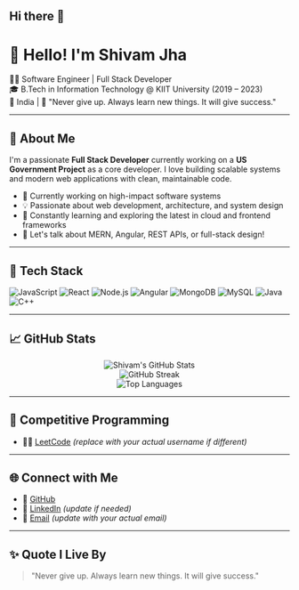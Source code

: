 ## Hi there 👋

# 👋 Hello! I'm Shivam Jha

🧑‍💻 Software Engineer | Full Stack Developer  
🎓 B.Tech in Information Technology @ KIIT University (2019 – 2023)  
📍 India | 💬 "Never give up. Always learn new things. It will give success."

---

## 🚀 About Me

I'm a passionate **Full Stack Developer** currently working on a **US Government Project** as a core developer. I love building scalable systems and modern web applications with clean, maintainable code.

- 🔭 Currently working on high-impact software systems  
- 💡 Passionate about web development, architecture, and system design  
- 🌱 Constantly learning and exploring the latest in cloud and frontend frameworks  
- 💬 Let's talk about MERN, Angular, REST APIs, or full-stack design!

---

## 🧰 Tech Stack

![JavaScript](https://img.shields.io/badge/-JavaScript-F7DF1E?logo=javascript&logoColor=black)
![React](https://img.shields.io/badge/-React-61DAFB?logo=react&logoColor=black)
![Node.js](https://img.shields.io/badge/-Node.js-339933?logo=node.js&logoColor=white)
![Angular](https://img.shields.io/badge/-Angular-DD0031?logo=angular&logoColor=white)
![MongoDB](https://img.shields.io/badge/-MongoDB-47A248?logo=mongodb&logoColor=white)
![MySQL](https://img.shields.io/badge/-MySQL-4479A1?logo=mysql&logoColor=white)
![Java](https://img.shields.io/badge/-Java-007396?logo=java&logoColor=white)
![C++](https://img.shields.io/badge/-C++-00599C?logo=c%2b%2b&logoColor=white)

---

## 📈 GitHub Stats

<p align="center">
  <img src="https://github-readme-stats.vercel.app/api?username=shivamjha&show_icons=true&theme=tokyonight" alt="Shivam's GitHub Stats" />
  <br/>
  <img src="https://github-readme-streak-stats.herokuapp.com/?user=shivamjha&theme=tokyonight" alt="GitHub Streak" />
  <br/>
  <img src="https://github-readme-stats.vercel.app/api/top-langs/?username=shivamjha&layout=compact&theme=tokyonight" alt="Top Languages" />
</p>

---

## 🧠 Competitive Programming

- 👨‍💻 [LeetCode](https://leetcode.com/shivamjha/) *(replace with your actual username if different)*

---

## 🌐 Connect with Me

- 🔗 [GitHub](https://github.com/shivamjha)
- 💼 [LinkedIn](https://www.linkedin.com/in/shivamjha) *(update if needed)*
- 📧 [Email](mailto:shivam@example.com) *(update with your actual email)*

---

## ✨ Quote I Live By

> "Never give up. Always learn new things. It will give success."


